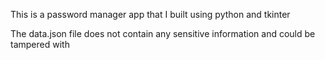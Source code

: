 This is a password manager app that I built using python and tkinter

The data.json file does not contain any sensitive information and could be tampered with
